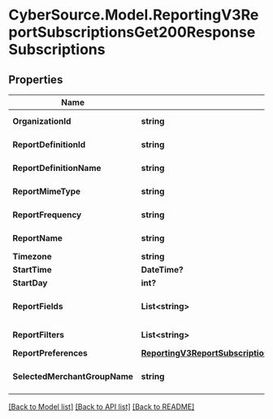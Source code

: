# CyberSource.Model.ReportingV3ReportSubscriptionsGet200ResponseSubscriptions
## Properties

Name | Type | Description | Notes
------------ | ------------- | ------------- | -------------
**OrganizationId** | **string** | Organization Id | [optional] 
**ReportDefinitionId** | **string** | Report Definition Id | [optional] 
**ReportDefinitionName** | **string** | Report Definition | [optional] 
**ReportMimeType** | **string** | Report Format | [optional] 
**ReportFrequency** | **string** | Report Frequency | [optional] 
**ReportName** | **string** | Report Name | [optional] 
**Timezone** | **string** | Time Zone | [optional] 
**StartTime** | **DateTime?** | Start Time | [optional] 
**StartDay** | **int?** | Start Day | [optional] 
**ReportFields** | **List&lt;string&gt;** | List of all fields String values | [optional] 
**ReportFilters** | **List&lt;string&gt;** | List of filters to apply | [optional] 
**ReportPreferences** | [**ReportingV3ReportSubscriptionsGet200ResponseReportPreferences**](ReportingV3ReportSubscriptionsGet200ResponseReportPreferences.md) |  | [optional] 
**SelectedMerchantGroupName** | **string** | Selected name of the group. | [optional] 

[[Back to Model list]](../README.md#documentation-for-models) [[Back to API list]](../README.md#documentation-for-api-endpoints) [[Back to README]](../README.md)

